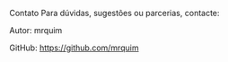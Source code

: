 Contato
Para dúvidas, sugestões ou parcerias, contacte:

Autor: mrquim

GitHub: https://github.com/mrquim
